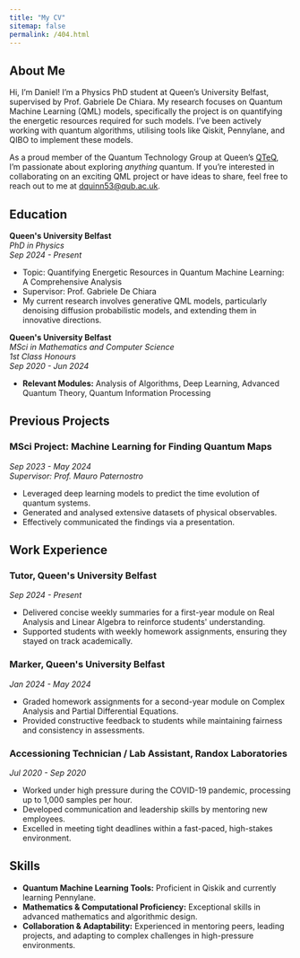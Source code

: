 ```yaml
---
title: "My CV"
sitemap: false
permalink: /404.html
---
```


## About Me 

Hi, I’m Daniel! I’m a Physics PhD student at Queen’s University Belfast, supervised by Prof. Gabriele De Chiara. My research focuses on Quantum Machine Learning (QML) models, specifically the project is on quantifying the energetic resources required for such models. I’ve been actively working with quantum algorithms, utilising tools like Qiskit, Pennylane, and QIBO to implement these models.

As a proud member of the Quantum Technology Group at Queen’s [QTeQ](https://blogs.qub.ac.uk/qteq/), I’m passionate about exploring *anything* quantum. If you’re interested in collaborating on an exciting QML project or have ideas to share, feel free to reach out to me at [dquinn53@qub.ac.uk](mailto:dquinn53@qub.ac.uk).

## Education

**Queen's University Belfast**  
*PhD in Physics*  
*Sep 2024 - Present*  
- Topic: Quantifying Energetic Resources in Quantum Machine Learning: A Comprehensive Analysis  
- Supervisor: Prof. Gabriele De Chiara  
- My current research involves generative QML models, particularly denoising diffusion probabilistic models, and extending them in innovative directions.  

**Queen's University Belfast**  
*MSci in Mathematics and Computer Science*  
*1st Class Honours*  
*Sep 2020 - Jun 2024*  

- **Relevant Modules:** Analysis of Algorithms, Deep Learning, Advanced Quantum Theory, Quantum Information Processing
  
## Previous Projects

### MSci Project: Machine Learning for Finding Quantum Maps  
*Sep 2023 - May 2024*  
*Supervisor: Prof. Mauro Paternostro*

- Leveraged deep learning models to predict the time evolution of quantum systems.  
- Generated and analysed extensive datasets of physical observables.  
- Effectively communicated the findings via a presentation.  

## Work Experience

### Tutor, Queen's University Belfast  
*Sep 2024 - Present*  

- Delivered concise weekly summaries for a first-year module on Real Analysis and Linear Algebra to reinforce students' understanding.  
- Supported students with weekly homework assignments, ensuring they stayed on track academically.  

### Marker, Queen's University Belfast  
*Jan 2024 - May 2024*  

- Graded homework assignments for a second-year module on Complex Analysis and Partial Differential Equations.  
- Provided constructive feedback to students while maintaining fairness and consistency in assessments.  

### Accessioning Technician / Lab Assistant, Randox Laboratories  
*Jul 2020 - Sep 2020*  

- Worked under high pressure during the COVID-19 pandemic, processing up to 1,000 samples per hour.  
- Developed communication and leadership skills by mentoring new employees.  
- Excelled in meeting tight deadlines within a fast-paced, high-stakes environment.  

## Skills 

- **Quantum Machine Learning Tools:** Proficient in Qiskik and currently learning Pennylane.  
- **Mathematics & Computational Proficiency:** Exceptional skills in advanced mathematics and algorithmic design.  
- **Collaboration & Adaptability:** Experienced in mentoring peers, leading projects, and adapting to complex challenges in high-pressure environments.   
